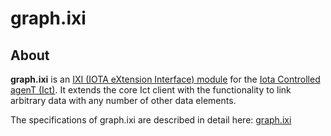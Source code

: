 # graph.ixi

## About

**graph.ixi** is an [IXI (IOTA eXtension Interface) module](https://github.com/iotaledger/ixi) for the [Iota Controlled agenT (Ict)](https://github.com/iotaledger/ict).
It extends the core Ict client with the functionality to link arbitrary data with any number of other data elements.

The specifications of graph.ixi are described in detail here: [graph.ixi](https://github.com/iotaledger/omega-docs/blob/master/ixi/graph/Spec.md)
